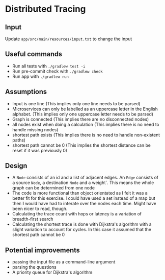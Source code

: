 # Distributed Tracing

## Input

Update `app/src/main/resources/input.txt` to change the input

## Useful commands

* Run all tests with `./gradlew test -i`
* Run pre-commit check with `./gradlew check`
* Run app with `./gradlew run`

## Assumptions

- Input is one line (This implies only one line needs to be parsed)
- Microservices can only be labelled as an uppercase letter in the English alphabet.
  (This implies only one uppercase letter needs to be parsed)
- Graph is connected (This implies there are no disconnected nodes)
- all nodes exist when doing a calculation (This implies there is no need to handle missing nodes)
- shortest path exists (This implies there is no need to handle non-existent paths)
- shortest path cannot be 0 (This implies the shortest distance can be reset if it was previously 0)

## Design

- A `Node` consists of an id and a list of adjacent edges. An `Edge` consists of a source `Node`, a destination `Node`
  and a weight`. This means the whole graph can be determined from one node
- The code is more functional than object orientated as I felt it was a better fit for this exercise. I could have used
  a set instead of a map but then I would have had to interate over the nodes each time. Might have been nicer to read,
  though.
- Calculating the trace count with hops or latency is a variation of breadth-first search
- Calculating the shortest trace is done with Dijkstra's algorithm with a slight variation to account for cycles. In
  this case it assumed that the shortest path cannot be 0

## Potential improvements

- passing the input file as a command-line argument
- parsing the questions
- A priority queue for Dijkstra's algorithm
